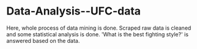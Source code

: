 # Data-Analysis--UFC-data
Here, whole process of data mining is done. Scraped raw data is cleaned and some statistical analysis is done. 'What is the best fighting style?' is answered based on the data.
